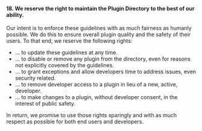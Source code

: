<h4>18. We reserve the right to maintain the Plugin Directory to the best of our ability.</h4>

Our intent is to enforce these guidelines with as much fairness as humanly possible. We do this to ensure overall plugin quality and the safety of their users. To that end, we reserve the following rights:

<ul>
	<li>... to update these guidelines at any time.</li>
	<li>... to disable or remove any plugin from the directory, even for reasons not explicitly covered by the guidelines.</li>
	<li>... to grant exceptions and allow developers time to address issues, even security related.</li>
	<li>... to remove developer access to a plugin in lieu of a new, active, developer.</li>
	<li>... to make changes to a plugin, without developer consent, in the interest of public safety.</li>
</ul>

In return, we promise to use those rights sparingly and with as much respect as possible for both end users and developers.
